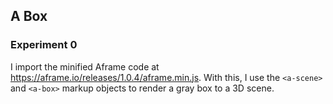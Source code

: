 ## A Box
### Experiment 0

I import the minified Aframe code at https://aframe.io/releases/1.0.4/aframe.min.js. With this, I use the `<a-scene>` and `<a-box>` markup objects to render a gray box to a 3D scene.
